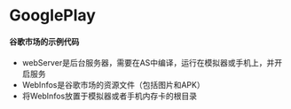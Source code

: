 # GooglePlay
#### 谷歌市场的示例代码
* webServer是后台服务器，需要在AS中编译，运行在模拟器或手机上，并开启服务
* WebInfos是谷歌市场的资源文件（包括图片和APK）
* 将WebInfos放置于模拟器或者手机内存卡的根目录
